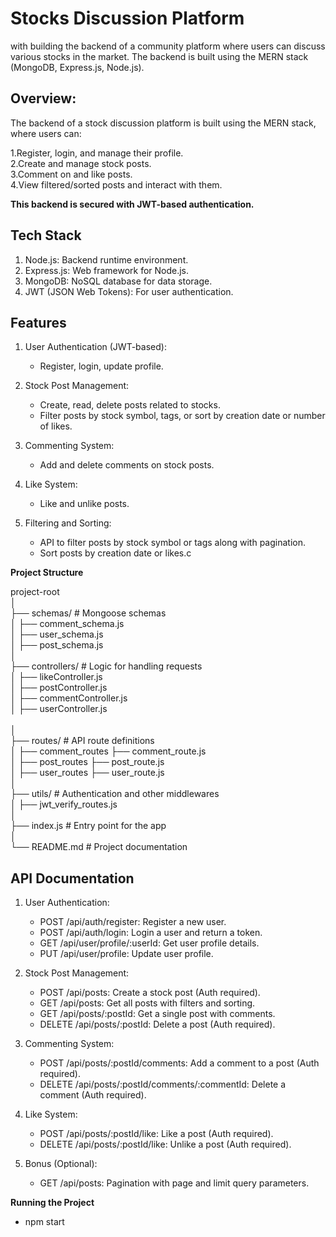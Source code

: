 # Stocks Discussion Platform
with building the backend of a community platform where users can discuss various stocks in the market. The backend is built using the MERN stack (MongoDB, Express.js, Node.js).<br/>

**Overview:**
-------------
The backend of a stock discussion  platform is built using the MERN stack, where users can:

1.Register, login, and manage their profile.<br/>
2.Create and manage stock posts.<br/>
3.Comment on and like posts.<br/>
4.View filtered/sorted posts and interact with them.<br/>

**This backend is secured with JWT-based authentication.**

**Tech Stack** <br/>
-------------------
1. Node.js: Backend runtime environment.<br/>
2. Express.js: Web framework for Node.js.<br/>
3. MongoDB: NoSQL database for data storage.<br/>
4. JWT (JSON Web Tokens): For user authentication.<br/>

**Features**
-----------------
1. User Authentication (JWT-based):<br/>
    - Register, login, update profile.<br/>
  
2. Stock Post Management:<br/>
    - Create, read, delete posts related to stocks.<br/>
    - Filter posts by stock symbol, tags, or sort by creation date or number of likes.<br/>
  
3. Commenting System:<br/>
    - Add and delete comments on stock posts.<br/>
  
4. Like System:<br/>
    - Like and unlike posts.<br/>

5. Filtering and Sorting:<br/>
    - API to filter posts by stock symbol or tags along with pagination.<br/>
    - Sort posts by creation date or likes.c

**Project Structure**

project-root <br/>
│<br/>
├── schemas/              # Mongoose schemas<br/>
│   ├── comment_schema.js <br/>
│   ├── user_schema.js <br/>
│   ├── post_schema.js<br/>
│<br/>
├── controllers/         # Logic for handling requests<br/>
│   ├── likeController.js<br/>
│   ├── postController.js<br/>
│   ├── commentController.js<br/>
│   ├── userController.js<br/>
  <br/>
│<br/>
├── routes/              # API route definitions<br/>
│   ├── comment_routes  ├── comment_route.js<br/>
│   ├── post_routes     ├──  post_route.js<br/>
│   ├── user_routes     ├──  user_route.js<br/>
│<br/>
├── utils/         # Authentication and other middlewares<br/>
│   ├── jwt_verify_routes.js<br/>
│<br/>
├── index.js            # Entry point for the app<br/>
│<br/>
└── README.md            # Project documentation<br/>

**API Documentation**<br/>
-------------------------
1. User Authentication:<br/>
   - POST /api/auth/register: Register a new user.<br/>
   - POST /api/auth/login: Login a user and return a token. <br/>
   - GET /api/user/profile/:userId: Get user profile details.<br/>
   - PUT /api/user/profile: Update user profile.<br/>
     
2. Stock Post Management:<br/>
    - POST /api/posts: Create a stock post (Auth required).<br/>
    - GET /api/posts: Get all posts with filters and sorting.<br/>
    - GET /api/posts/:postId: Get a single post with comments.<br/>
    - DELETE /api/posts/:postId: Delete a post (Auth required).<br/>
      
3. Commenting System:<br/>
    - POST /api/posts/:postId/comments: Add a comment to a post (Auth required).<br/>
    - DELETE /api/posts/:postId/comments/:commentId: Delete a comment (Auth required).<br/>
      
4. Like System:<br/>
    - POST /api/posts/:postId/like: Like a post (Auth required).<br/>
    - DELETE /api/posts/:postId/like: Unlike a post (Auth required).<br/>
  
5. Bonus (Optional):<br/>
    - GET /api/posts: Pagination with page and limit query parameters.<br/>

**Running the Project**
  - npm start



